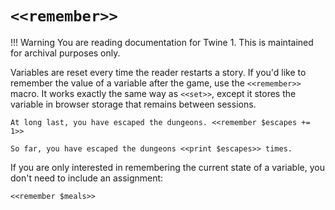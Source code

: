 # `<<remember>>`

!!! Warning
    You are reading documentation for Twine 1. This is maintained for archival purposes only.

Variables are reset every time the reader restarts a story. If you'd like to remember the value of a variable after the game, use the `<<remember>>` macro. It works exactly the same way as `<<set>>`, except it stores the variable in browser storage that remains between sessions.

```twee
At long last, you have escaped the dungeons. <<remember $escapes += 1>>

So far, you have escaped the dungeons <<print $escapes>> times.
```

If you are only interested in remembering the current state of a variable, you don't need to include an assignment:

`<<remember $meals>>`
